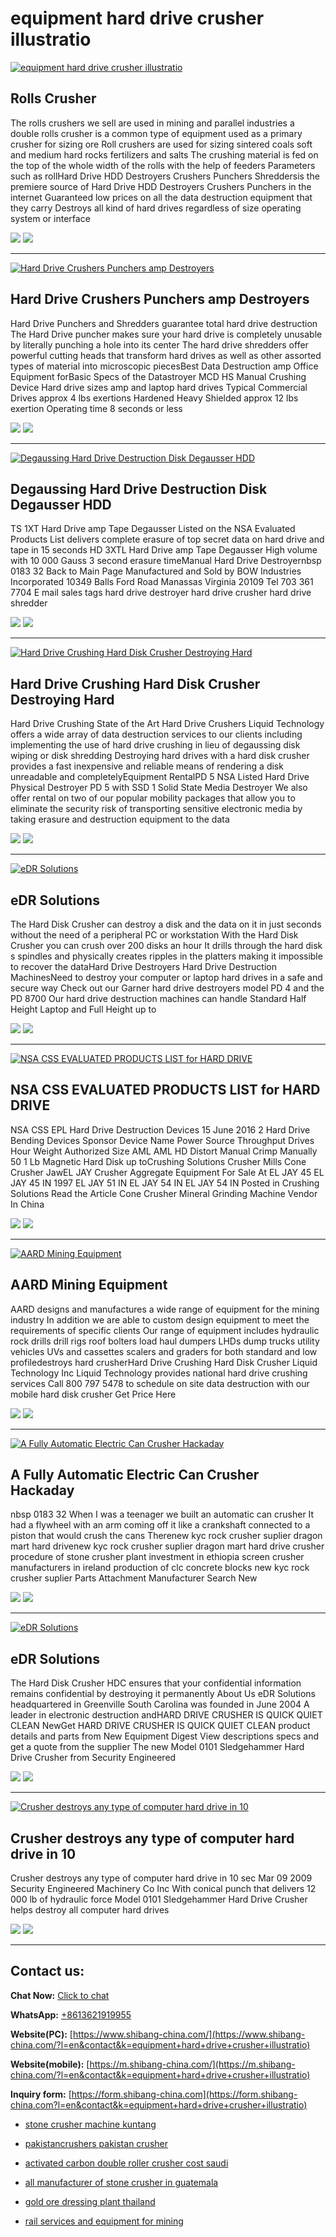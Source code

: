 # equipment hard drive crusher illustratio

<a href="https://swt.shibang-china.com/?l=en&img&k=equipment+hard+drive+crusher+illustratio" target="_blank">![equipment hard drive crusher illustratio](http://static.shibang-china.com/all-800x300/1194.jpg)</a>

## Rolls Crusher
The rolls crushers we sell are used in mining and parallel industries a double rolls crusher is a common type of equipment used as a primary crusher for sizing ore Roll crushers are used for sizing sintered coals soft and medium hard rocks fertilizers and salts The crushing material is fed on the top of the whole width of the rolls with the help of feeders Parameters such as rollHard Drive HDD Destroyers Crushers Punchers Shreddersis the premiere source of Hard Drive HDD Destroyers Crushers Punchers in the internet Guaranteed low prices on all the data destruction equipment that they carry Destroys all kind of hard drives regardless of size operating system or interface


<a href="https://whatsapp.shibangsoft.com/WhatsApp.php" target="_blank" title="WhatsApp">![](http://static.shibang-china.com/icon/whatsapp.png)</a> <a href="https://swt.shibang-china.com/?l=en&icon&k=equipment+hard+drive+crusher+illustratio" target="_blank">![](http://static.shibang-china.com/icon/chat-en.png)</a>

---

<a href="https://swt.shibang-china.com/?l=en&img&k=equipment+hard+drive+crusher+illustratio" target="_blank">![Hard Drive Crushers Punchers amp Destroyers](http://static.shibang-china.com/all-800x300/16.jpg)</a>

## Hard Drive Crushers Punchers amp Destroyers
Hard Drive Punchers and Shredders guarantee total hard drive destruction The Hard Drive puncher makes sure your hard drive is completely unusable by literally punching a hole into its center The hard drive shredders offer powerful cutting heads that transform hard drives as well as other assorted types of material into microscopic piecesBest Data Destruction amp Office Equipment forBasic Specs of the Datastroyer MCD HS Manual Crushing Device Hard drive sizes amp and laptop hard drives Typical Commercial Drives approx 4 lbs exertions Hardened Heavy Shielded approx 12 lbs exertion Operating time 8 seconds or less


<a href="https://whatsapp.shibangsoft.com/WhatsApp.php" target="_blank" title="WhatsApp">![](http://static.shibang-china.com/icon/whatsapp.png)</a> <a href="https://swt.shibang-china.com/?l=en&icon&k=equipment+hard+drive+crusher+illustratio" target="_blank">![](http://static.shibang-china.com/icon/chat-en.png)</a>

---

<a href="https://swt.shibang-china.com/?l=en&img&k=equipment+hard+drive+crusher+illustratio" target="_blank">![Degaussing Hard Drive Destruction Disk Degausser HDD](http://static.shibang-china.com/all-800x300/1527.jpg)</a>

## Degaussing Hard Drive Destruction Disk Degausser HDD
TS 1XT Hard Drive amp Tape Degausser Listed on the NSA Evaluated Products List delivers complete erasure of top secret data on hard drive and tape in 15 seconds HD 3XTL Hard Drive amp Tape Degausser High volume with 10 000 Gauss 3 second erasure timeManual Hard Drive Destroyernbsp 0183 32 Back to Main Page Manufactured and Sold by BOW Industries Incorporated 10349 Balls Ford Road Manassas Virginia 20109 Tel 703 361 7704 E mail sales tags hard drive destroyer hard drive crusher hard drive shredder


<a href="https://whatsapp.shibangsoft.com/WhatsApp.php" target="_blank" title="WhatsApp">![](http://static.shibang-china.com/icon/whatsapp.png)</a> <a href="https://swt.shibang-china.com/?l=en&icon&k=equipment+hard+drive+crusher+illustratio" target="_blank">![](http://static.shibang-china.com/icon/chat-en.png)</a>

---

<a href="https://swt.shibang-china.com/?l=en&img&k=equipment+hard+drive+crusher+illustratio" target="_blank">![Hard Drive Crushing Hard Disk Crusher Destroying Hard](http://static.shibang-china.com/all-800x300/1528.jpg)</a>

## Hard Drive Crushing Hard Disk Crusher Destroying Hard
Hard Drive Crushing State of the Art Hard Drive Crushers Liquid Technology offers a wide array of data destruction services to our clients including implementing the use of hard drive crushing in lieu of degaussing disk wiping or disk shredding Destroying hard drives with a hard disk crusher provides a fast inexpensive and reliable means of rendering a disk unreadable and completelyEquipment RentalPD 5 NSA Listed Hard Drive Physical Destroyer PD 5 with SSD 1 Solid State Media Destroyer We also offer rental on two of our popular mobility packages that allow you to eliminate the security risk of transporting sensitive electronic media by taking erasure and destruction equipment to the data


<a href="https://whatsapp.shibangsoft.com/WhatsApp.php" target="_blank" title="WhatsApp">![](http://static.shibang-china.com/icon/whatsapp.png)</a> <a href="https://swt.shibang-china.com/?l=en&icon&k=equipment+hard+drive+crusher+illustratio" target="_blank">![](http://static.shibang-china.com/icon/chat-en.png)</a>

---

<a href="https://swt.shibang-china.com/?l=en&img&k=equipment+hard+drive+crusher+illustratio" target="_blank">![eDR Solutions](http://static.shibang-china.com/all-800x300/259.jpg)</a>

## eDR Solutions
The Hard Disk Crusher can destroy a disk and the data on it in just seconds without the need of a peripheral PC or workstation With the Hard Disk Crusher you can crush over 200 disks an hour It drills through the hard disk s spindles and physically creates ripples in the platters making it impossible to recover the dataHard Drive Destroyers Hard Drive Destruction MachinesNeed to destroy your computer or laptop hard drives in a safe and secure way Check out our Garner hard drive destroyers model PD 4 and the PD 8700 Our hard drive destruction machines can handle Standard Half Height Laptop and Full Height up to


<a href="https://whatsapp.shibangsoft.com/WhatsApp.php" target="_blank" title="WhatsApp">![](http://static.shibang-china.com/icon/whatsapp.png)</a> <a href="https://swt.shibang-china.com/?l=en&icon&k=equipment+hard+drive+crusher+illustratio" target="_blank">![](http://static.shibang-china.com/icon/chat-en.png)</a>

---

<a href="https://swt.shibang-china.com/?l=en&img&k=equipment+hard+drive+crusher+illustratio" target="_blank">![NSA CSS EVALUATED PRODUCTS LIST for HARD DRIVE](http://static.shibang-china.com/all-800x300/239.jpg)</a>

## NSA CSS EVALUATED PRODUCTS LIST for HARD DRIVE
NSA CSS EPL Hard Drive Destruction Devices 15 June 2016 2 Hard Drive Bending Devices Sponsor Device Name Power Source Throughput Drives Hour Weight Authorized Size AML AML HD Distort Manual Crimp Manually 50 1 Lb Magnetic Hard Disk up toCrushing Solutions Crusher Mills Cone Crusher JawEL JAY Crusher Aggregate Equipment For Sale At EL JAY 45 EL JAY 45 IN 1997 EL JAY 51 IN EL JAY 54 IN EL JAY 54 IN Posted in Crushing Solutions Read the Article Cone Crusher Mineral Grinding Machine Vendor In China


<a href="https://whatsapp.shibangsoft.com/WhatsApp.php" target="_blank" title="WhatsApp">![](http://static.shibang-china.com/icon/whatsapp.png)</a> <a href="https://swt.shibang-china.com/?l=en&icon&k=equipment+hard+drive+crusher+illustratio" target="_blank">![](http://static.shibang-china.com/icon/chat-en.png)</a>

---

<a href="https://swt.shibang-china.com/?l=en&img&k=equipment+hard+drive+crusher+illustratio" target="_blank">![AARD Mining Equipment](http://static.shibang-china.com/all-800x300/685.jpg)</a>

## AARD Mining Equipment
AARD designs and manufactures a wide range of equipment for the mining industry In addition we are able to custom design equipment to meet the requirements of specific clients Our range of equipment includes hydraulic rock drills drill rigs roof bolters load haul dumpers LHDs dump trucks utility vehicles UVs and cassettes scalers and graders for both standard and low profiledestroys hard crusherHard Drive Crushing Hard Disk Crusher Liquid Technology Inc Liquid Technology provides national hard drive crushing services Call 800 797 5478 to schedule on site data destruction with our mobile hard disk crusher Get Price Here


<a href="https://whatsapp.shibangsoft.com/WhatsApp.php" target="_blank" title="WhatsApp">![](http://static.shibang-china.com/icon/whatsapp.png)</a> <a href="https://swt.shibang-china.com/?l=en&icon&k=equipment+hard+drive+crusher+illustratio" target="_blank">![](http://static.shibang-china.com/icon/chat-en.png)</a>

---

<a href="https://swt.shibang-china.com/?l=en&img&k=equipment+hard+drive+crusher+illustratio" target="_blank">![A Fully Automatic Electric Can Crusher Hackaday](http://static.shibang-china.com/all-800x300/1476.jpg)</a>

## A Fully Automatic Electric Can Crusher Hackaday
nbsp 0183 32 When I was a teenager we built an automatic can crusher It had a flywheel with an arm coming off it like a crankshaft connected to a piston that would crush the cans Therenew kyc rock crusher suplier dragon mart hard drivenew kyc rock crusher suplier dragon mart hard drive crusher procedure of stone crusher plant investment in ethiopia screen crusher manufacturers in ireland production of clc concrete blocks new kyc rock crusher suplier Parts Attachment Manufacturer Search New


<a href="https://whatsapp.shibangsoft.com/WhatsApp.php" target="_blank" title="WhatsApp">![](http://static.shibang-china.com/icon/whatsapp.png)</a> <a href="https://swt.shibang-china.com/?l=en&icon&k=equipment+hard+drive+crusher+illustratio" target="_blank">![](http://static.shibang-china.com/icon/chat-en.png)</a>

---

<a href="https://swt.shibang-china.com/?l=en&img&k=equipment+hard+drive+crusher+illustratio" target="_blank">![eDR Solutions](http://static.shibang-china.com/all-800x300/641.jpg)</a>

## eDR Solutions
The Hard Disk Crusher HDC ensures that your confidential information remains confidential by destroying it permanently About Us eDR Solutions headquartered in Greenville South Carolina was founded in June 2004 A leader in electronic destruction andHARD DRIVE CRUSHER IS QUICK QUIET CLEAN NewGet HARD DRIVE CRUSHER IS QUICK QUIET CLEAN product details and parts from New Equipment Digest View descriptions specs and get a quote from the supplier The new Model 0101 Sledgehammer Hard Drive Crusher from Security Engineered


<a href="https://whatsapp.shibangsoft.com/WhatsApp.php" target="_blank" title="WhatsApp">![](http://static.shibang-china.com/icon/whatsapp.png)</a> <a href="https://swt.shibang-china.com/?l=en&icon&k=equipment+hard+drive+crusher+illustratio" target="_blank">![](http://static.shibang-china.com/icon/chat-en.png)</a>

---

<a href="https://swt.shibang-china.com/?l=en&img&k=equipment+hard+drive+crusher+illustratio" target="_blank">![Crusher destroys any type of computer hard drive in 10](http://static.shibang-china.com/all-800x300/893.jpg)</a>

## Crusher destroys any type of computer hard drive in 10
Crusher destroys any type of computer hard drive in 10 sec Mar 09 2009 Security Engineered Machinery Co Inc With conical punch that delivers 12 000 lb of hydraulic force Model 0101 Sledgehammer Hard Drive Crusher helps destroy all computer hard drives

<a href="https://whatsapp.shibangsoft.com/WhatsApp.php" target="_blank" title="WhatsApp">![](http://static.shibang-china.com/icon/whatsapp.png)</a> <a href="https://swt.shibang-china.com/?l=en&icon&k=equipment+hard+drive+crusher+illustratio" target="_blank">![](http://static.shibang-china.com/icon/chat-en.png)</a>

---
## Contact us:

**Chat Now:** [Click to chat](https://swt.shibang-china.com?l=en&contact&k=equipment+hard+drive+crusher+illustratio)

**WhatsApp:**  [+8613621919955](https://whatsapp.shibangsoft.com/WhatsApp.php)

**Website(PC):** [https://www.shibang-china.com/](https://www.shibang-china.com/?l=en&contact&k=equipment+hard+drive+crusher+illustratio)

**Website(mobile):** [https://m.shibang-china.com/](https://m.shibang-china.com/?l=en&contact&k=equipment+hard+drive+crusher+illustratio)

**Inquiry form:** [https://form.shibang-china.com](https://form.shibang-china.com?l=en&contact&k=equipment+hard+drive+crusher+illustratio)

* [stone crusher machine kuntang](../167/stone%20crusher%20machine%20kuntang.md)

* [pakistancrushers pakistan crusher](../170/pakistancrushers%20pakistan%20crusher.md)

* [activated carbon double roller crusher cost saudi](../167/activated%20carbon%20double%20roller%20crusher%20cost%20saudi.md)

* [all manufacturer of stone crusher in guatemala](../168/all%20manufacturer%20of%20stone%20crusher%20in%20guatemala.md)

* [gold ore dressing plant thailand](../161/gold%20ore%20dressing%20plant%20thailand.md)

* [rail services and equipment for mining](../163/rail%20services%20and%20equipment%20for%20mining.md)